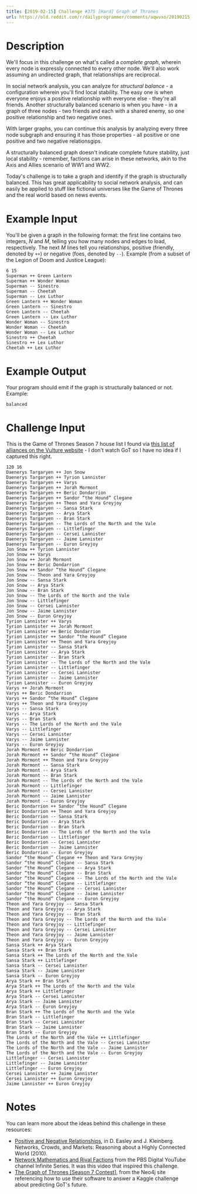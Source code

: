 ```yaml
---
title: [2019-02-15] Challenge #375 [Hard] Graph of Thrones
url: https://old.reddit.com/r/dailyprogrammer/comments/aqwvxo/20190215_challenge_375_hard_graph_of_thrones/
---
```


# Description

We'll focus in this challenge on what's called a _complete graph_, wherein every node is expressly connected to every other node. We'll also work assuming an undirected graph, that relationships are reciprocal. 

In social network analysis, you can analyze for _structural balance_ - a configuration wherein you'll find local stability. The easy one is when everyone enjoys a positive relationship with everyone else - they're all friends. Another structurally balanced scenario is when you have - in a graph of three nodes - two friends and each with a shared enemy, so one positive relationship and two negative ones. 

With larger graphs, you can continue this analysis by analyzing every three node subgraph and ensuring it has those properties - all positive or one positive and two negative relationsgips. 

A structurally balanced graph doesn't indicate complete future stability, just local stability - remember, factions can arise in these networks, akin to the Axis and Allies scenario of WW1 and WW2. 

Today's challenge is to take a graph and identify if the graph is structurally balanced. This has great applicability to social network analysis, and can easily be applied to stuff like fictional universes like the Game of Thrones and the real world based on news events. 

# Example Input

You'll be given a graph in the following format: the first line contains two integers, _N_ and _M_, telling you how many nodes and edges to load, respectively. The next _M_ lines tell you relationships, positive (friendly, denoted by `++`) or negative (foes, denoted by `--`). Example (from a subset of the Legion of Doom and Justice League):

    6 15
    Superman ++ Green Lantern
    Superman ++ Wonder Woman
    Superman -- Sinestro
    Superman -- Cheetah
    Superman -- Lex Luthor
    Green Lantern ++ Wonder Woman
    Green Lantern -- Sinestro
    Green Lantern -- Cheetah
    Green Lantern -- Lex Luthor
    Wonder Woman -- Sinestro
    Wonder Woman -- Cheetah
    Wonder Woman -- Lex Luthor
    Sinestro ++ Cheetah
    Sinestro ++ Lex Luthor
    Cheetah ++ Lex Luthor

# Example Output

Your program should emit if the graph is structurally balanced or not. Example:

    balanced

# Challenge Input

This is the Game of Thrones Season 7 house list I found via [this list of alliances on the Vulture website](http://www.vulture.com/2017/08/game-of-thrones-season-7-alliances.html) - I don't watch GoT so I have no idea if I captured this right. 

    120 16
    Daenerys Targaryen ++ Jon Snow
    Daenerys Targaryen ++ Tyrion Lannister
    Daenerys Targaryen ++ Varys
    Daenerys Targaryen ++ Jorah Mormont
    Daenerys Targaryen ++ Beric Dondarrion
    Daenerys Targaryen ++ Sandor “the Hound” Clegane
    Daenerys Targaryen ++ Theon and Yara Greyjoy
    Daenerys Targaryen -- Sansa Stark
    Daenerys Targaryen -- Arya Stark
    Daenerys Targaryen -- Bran Stark
    Daenerys Targaryen -- The Lords of the North and the Vale
    Daenerys Targaryen -- Littlefinger
    Daenerys Targaryen -- Cersei Lannister
    Daenerys Targaryen -- Jaime Lannister
    Daenerys Targaryen -- Euron Greyjoy
    Jon Snow ++ Tyrion Lannister
    Jon Snow ++ Varys
    Jon Snow ++ Jorah Mormont
    Jon Snow ++ Beric Dondarrion
    Jon Snow ++ Sandor “the Hound” Clegane
    Jon Snow -- Theon and Yara Greyjoy
    Jon Snow -- Sansa Stark
    Jon Snow -- Arya Stark
    Jon Snow -- Bran Stark
    Jon Snow -- The Lords of the North and the Vale
    Jon Snow -- Littlefinger
    Jon Snow -- Cersei Lannister
    Jon Snow -- Jaime Lannister
    Jon Snow -- Euron Greyjoy
    Tyrion Lannister ++ Varys
    Tyrion Lannister ++ Jorah Mormont
    Tyrion Lannister ++ Beric Dondarrion
    Tyrion Lannister ++ Sandor “the Hound” Clegane
    Tyrion Lannister ++ Theon and Yara Greyjoy
    Tyrion Lannister -- Sansa Stark
    Tyrion Lannister -- Arya Stark
    Tyrion Lannister -- Bran Stark
    Tyrion Lannister -- The Lords of the North and the Vale
    Tyrion Lannister -- Littlefinger
    Tyrion Lannister -- Cersei Lannister
    Tyrion Lannister -- Jaime Lannister
    Tyrion Lannister -- Euron Greyjoy
    Varys ++ Jorah Mormont
    Varys ++ Beric Dondarrion
    Varys ++ Sandor “the Hound” Clegane
    Varys ++ Theon and Yara Greyjoy
    Varys -- Sansa Stark
    Varys -- Arya Stark
    Varys -- Bran Stark
    Varys -- The Lords of the North and the Vale
    Varys -- Littlefinger
    Varys -- Cersei Lannister
    Varys -- Jaime Lannister
    Varys -- Euron Greyjoy
    Jorah Mormont ++ Beric Dondarrion
    Jorah Mormont ++ Sandor “the Hound” Clegane
    Jorah Mormont ++ Theon and Yara Greyjoy
    Jorah Mormont -- Sansa Stark
    Jorah Mormont -- Arya Stark
    Jorah Mormont -- Bran Stark
    Jorah Mormont -- The Lords of the North and the Vale
    Jorah Mormont -- Littlefinger
    Jorah Mormont -- Cersei Lannister
    Jorah Mormont -- Jaime Lannister
    Jorah Mormont -- Euron Greyjoy
    Beric Dondarrion ++ Sandor “the Hound” Clegane
    Beric Dondarrion ++ Theon and Yara Greyjoy
    Beric Dondarrion -- Sansa Stark
    Beric Dondarrion -- Arya Stark
    Beric Dondarrion -- Bran Stark
    Beric Dondarrion -- The Lords of the North and the Vale
    Beric Dondarrion -- Littlefinger
    Beric Dondarrion -- Cersei Lannister
    Beric Dondarrion -- Jaime Lannister
    Beric Dondarrion -- Euron Greyjoy
    Sandor “the Hound” Clegane ++ Theon and Yara Greyjoy
    Sandor “the Hound” Clegane -- Sansa Stark
    Sandor “the Hound” Clegane -- Arya Stark
    Sandor “the Hound” Clegane -- Bran Stark
    Sandor “the Hound” Clegane -- The Lords of the North and the Vale
    Sandor “the Hound” Clegane -- Littlefinger
    Sandor “the Hound” Clegane -- Cersei Lannister
    Sandor “the Hound” Clegane -- Jaime Lannister
    Sandor “the Hound” Clegane -- Euron Greyjoy
    Theon and Yara Greyjoy -- Sansa Stark
    Theon and Yara Greyjoy -- Arya Stark
    Theon and Yara Greyjoy -- Bran Stark
    Theon and Yara Greyjoy -- The Lords of the North and the Vale
    Theon and Yara Greyjoy -- Littlefinger
    Theon and Yara Greyjoy -- Cersei Lannister
    Theon and Yara Greyjoy -- Jaime Lannister
    Theon and Yara Greyjoy -- Euron Greyjoy
    Sansa Stark ++ Arya Stark
    Sansa Stark ++ Bran Stark
    Sansa Stark ++ The Lords of the North and the Vale
    Sansa Stark ++ Littlefinger
    Sansa Stark -- Cersei Lannister
    Sansa Stark -- Jaime Lannister
    Sansa Stark -- Euron Greyjoy
    Arya Stark ++ Bran Stark
    Arya Stark ++ The Lords of the North and the Vale
    Arya Stark ++ Littlefinger
    Arya Stark -- Cersei Lannister
    Arya Stark -- Jaime Lannister
    Arya Stark -- Euron Greyjoy
    Bran Stark ++ The Lords of the North and the Vale
    Bran Stark -- Littlefinger
    Bran Stark -- Cersei Lannister
    Bran Stark -- Jaime Lannister
    Bran Stark -- Euron Greyjoy
    The Lords of the North and the Vale ++ Littlefinger
    The Lords of the North and the Vale -- Cersei Lannister
    The Lords of the North and the Vale -- Jaime Lannister
    The Lords of the North and the Vale -- Euron Greyjoy
    Littlefinger -- Cersei Lannister
    Littlefinger -- Jaime Lannister
    Littlefinger -- Euron Greyjoy
    Cersei Lannister ++ Jaime Lannister
    Cersei Lannister ++ Euron Greyjoy
    Jaime Lannister ++ Euron Greyjoy

# Notes

You can learn more about the ideas behind this challenge in these resources:

* [Positive and Negative Relationships](https://courses.cit.cornell.edu/info204_2007sp/balance.pdf), in D. Easley and J. Kleinberg. Networks, Crowds, and Markets: Reasoning about a Highly Connected World (2010). 
* [Network Mathematics and Rival Factions](https://www.youtube.com/watch?v=qEKNFOaGQcc) from the PBS Digital YouTube channel Infinite Series. It was this video that inspired this challenge. 
* [The Graph of Thrones \[Season 7 Contest\]](https://neo4j.com/blog/graph-of-thrones/), from the Neo4j site referencing how to use their software to answer a Kaggle challenge about predicting GoT's future. 
